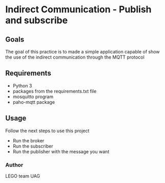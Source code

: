 # Indirect Communication - Publish and subscribe

## Goals

The goal of this practice is to made a simple application capable of show the
use of the indirect communication through the MQTT protocol

## Requirements
- Python 3
- packages from the requirements.txt file
- mosquitto program
- paho-mqtt package

## Usage
Follow the next steps to use this project
- Run the broker
- Run the subscriber
- Run the publisher with the message you want

### Author 
LEGO team UAG
